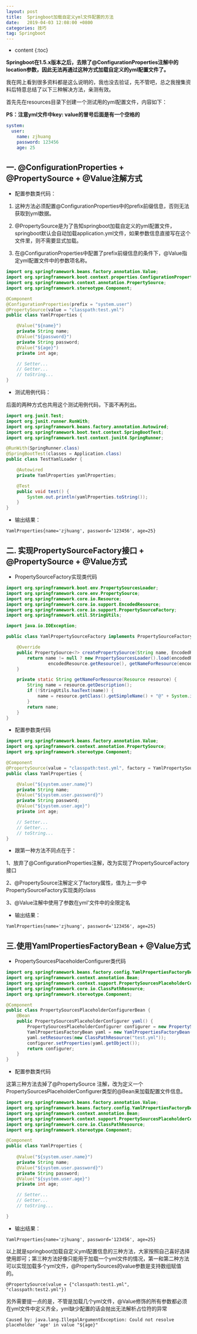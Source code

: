 ```yaml
---
layout: post
title:  Springboot加载自定义yml文件配置的方法
date:   2019-04-03 12:08:00 +0800
categories: 技巧
tag: Springboot
---
```


* content
{:toc}


**Springboot在1.5.x版本之后，去除了@ConfigurationProperties注解中的location参数，因此无法再通过这种方式加载自定义的yml配置文件了。**

我在网上看到很多资料都是这么说明的，我也没去验证，先不管吧，总之我搜集资料后特意总结了以下三种解决方法，亲测有效。

首先先在resources目录下创建一个测试用的yml配置文件，内容如下：

**PS：注意yml文件中key: value的冒号后面是有一个空格的**
```yml
system:
  user:
    name: zjhuang
    password: 123456
    age: 25
```
## **一. @ConfigurationProperties + @PropertySource + @Value注解方式**
* 配置参数类代码：

1. 这种方法必须配置@ConfigurationProperties中的prefix前缀信息，否则无法获取到yml数据。

2. @PropertySource是为了告知springboot加载自定义的yml配置文件，springboot默认会自动加载application.yml文件，如果参数信息直接写在这个文件里，则不需要显式加载。

3. 在@ConfigurationProperties中配置了prefix前缀信息的条件下，@Value指定yml配置文件中的参数项名称。
```java
import org.springframework.beans.factory.annotation.Value;
import org.springframework.boot.context.properties.ConfigurationProperties;
import org.springframework.context.annotation.PropertySource;
import org.springframework.stereotype.Component;

@Component
@ConfigurationProperties(prefix = "system.user")
@PropertySource(value = "classpath:test.yml")
public class YamlProperties {

    @Value("${name}")
    private String name;
    @Value("${password}")
    private String password;
    @Value("${age}")
    private int age;

    // Setter...
    // Getter...
    // toString...
}
```
* 测试用例代码：

后面的两种方式也共用这个测试用例代码，下面不再列出。
```java
import org.junit.Test;
import org.junit.runner.RunWith;
import org.springframework.beans.factory.annotation.Autowired;
import org.springframework.boot.test.context.SpringBootTest;
import org.springframework.test.context.junit4.SpringRunner;

@RunWith(SpringRunner.class)
@SpringBootTest(classes = Application.class)
public class TestYamlLoader {

    @Autowired
    private YamlProperties yamlProperties;

    @Test
    public void test() {
        System.out.println(yamlProperties.toString());
    }
}
```
* 输出结果：
```
YamlProperties{name='zjhuang', password='123456', age=25}
```

## **二. 实现PropertySourceFactory接口 + @PropertySource + @Value方式**

* PropertySourceFactory实现类代码
```java
import org.springframework.boot.env.PropertySourcesLoader;
import org.springframework.core.env.PropertySource;
import org.springframework.core.io.Resource;
import org.springframework.core.io.support.EncodedResource;
import org.springframework.core.io.support.PropertySourceFactory;
import org.springframework.util.StringUtils;

import java.io.IOException;

public class YamlPropertySourceFactory implements PropertySourceFactory {

    @Override
    public PropertySource<?> createPropertySource(String name, EncodedResource encodedResource) throws IOException {
        return name != null ? new PropertySourcesLoader().load(encodedResource.getResource(), name, null) : new PropertySourcesLoader().load(
                encodedResource.getResource(), getNameForResource(encodedResource.getResource()), null);
    }

    private static String getNameForResource(Resource resource) {
        String name = resource.getDescription();
        if (!StringUtils.hasText(name)) {
            name = resource.getClass().getSimpleName() + "@" + System.identityHashCode(resource);
        }
        return name;
    }
}
```

* 配置参数类代码

```java
import org.springframework.beans.factory.annotation.Value;
import org.springframework.context.annotation.PropertySource;
import org.springframework.stereotype.Component;

@Component
@PropertySource(value = "classpath:test.yml", factory = YamlPropertySourceFactory.class)
public class YamlProperties {

    @Value("${system.user.name}")
    private String name;
    @Value("${system.user.password}")
    private String password;
    @Value("${system.user.age}")
    private int age;

    // Setter...
    // Getter...
    // toString...
}
```

* 跟第一种方法不同点在于：

1、放弃了@ConfigurationProperties注解，改为实现了PropertySourceFactory接口

2、@PropertySource注解定义了factory属性，值为上一步中
PropertySourceFactory实现类的class

3、@Value注解中使用了参数在yml'文件中的全限定名

* 输出结果：

```
YamlProperties{name='zjhuang', password='123456', age=25}
```

## **三.使用YamlPropertiesFactoryBean + @Value方式**

* PropertySourcesPlaceholderConfigurer类代码

```java
import org.springframework.beans.factory.config.YamlPropertiesFactoryBean;
import org.springframework.context.annotation.Bean;
import org.springframework.context.support.PropertySourcesPlaceholderConfigurer;
import org.springframework.core.io.ClassPathResource;
import org.springframework.stereotype.Component;

@Component
public class PropertySourcesPlaceholderConfigurerBean {
    @Bean
    public PropertySourcesPlaceholderConfigurer yaml() {
        PropertySourcesPlaceholderConfigurer configurer = new PropertySourcesPlaceholderConfigurer();
        YamlPropertiesFactoryBean yaml = new YamlPropertiesFactoryBean();
        yaml.setResources(new ClassPathResource("test.yml"));
        configurer.setProperties(yaml.getObject());
        return configurer;
    }
}
```

* 配置参数类代码

这第三种方法去掉了@PropertySource 注解，改为定义一个PropertySourcesPlaceholderConfigurer类型的@Bean来加载配置文件信息。
```java
import org.springframework.beans.factory.annotation.Value;
import org.springframework.beans.factory.config.YamlPropertiesFactoryBean;
import org.springframework.context.annotation.Bean;
import org.springframework.context.support.PropertySourcesPlaceholderConfigurer;
import org.springframework.core.io.ClassPathResource;
import org.springframework.stereotype.Component;

@Component
public class YamlProperties {
    
    @Value("${system.user.name}")
    private String name;
    @Value("${system.user.password}")
    private String password;
    @Value("${system.user.age}")
    private int age;

    // Setter...
    // Getter...
    // toString...

}
```

* 输出结果：

```
YamlProperties{name='zjhuang', password='123456', age=25}
```

以上就是springboot加载自定义yml配置信息的三种方法，大家按照自己喜好选择使用即可；第三种方法好像只能用于加载一个yml文件的情况，第一和第二种方法可以实现加载多个yml文件，@PropertySources的value参数是支持数组赋值的。

```
@PropertySource(value = {"classpath:test1.yml", "classpath:test2.yml"})
```

另外需要提一点的是，不管是加载几个yml文件，@Value修饰的所有参数都必须在yml文件中定义齐全，yml缺少配置的话会抛出无法解析占位符的异常

```
Caused by: java.lang.IllegalArgumentException: Could not resolve placeholder 'age' in value "${age}"
```

